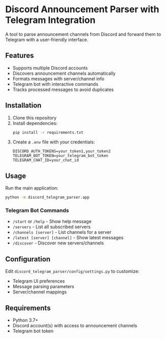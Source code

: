 # Discord Announcement Parser with Telegram Integration

A tool to parse announcement channels from Discord and forward them to Telegram with a user-friendly interface.

## Features

- Supports multiple Discord accounts
- Discovers announcement channels automatically
- Formats messages with server/channel info
- Telegram bot with interactive commands
- Tracks processed messages to avoid duplicates

## Installation

1. Clone this repository
2. Install dependencies:
   ```bash
   pip install -r requirements.txt
   ```
3. Create a `.env` file with your credentials:
   ```
   DISCORD_AUTH_TOKENS=your_token1,your_token2
   TELEGRAM_BOT_TOKEN=your_telegram_bot_token
   TELEGRAM_CHAT_ID=your_chat_id
   ```

## Usage

Run the main application:
```bash
python -m discord_telegram_parser.app
```

### Telegram Bot Commands

- `/start` or `/help` - Show help message
- `/servers` - List all subscribed servers
- `/channels [server]` - List channels for a server
- `/latest [server] [channel]` - Show latest messages
- `/discover` - Discover new servers/channels

## Configuration

Edit `discord_telegram_parser/config/settings.py` to customize:
- Telegram UI preferences
- Message parsing parameters
- Server/channel mappings

## Requirements

- Python 3.7+
- Discord account(s) with access to announcement channels
- Telegram bot token
